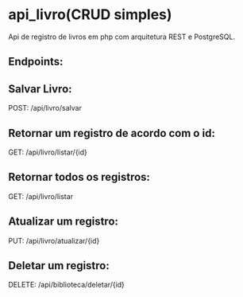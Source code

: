 # api_livro(CRUD simples)
Api de registro de livros em php com arquitetura REST e PostgreSQL.

## Endpoints:

## Salvar Livro:

POST: /api/livro/salvar

## Retornar um registro de acordo com o id:

GET: /api/livro/listar/{id}

## Retornar todos os registros:

GET: /api/livro/listar

## Atualizar um registro:

PUT: /api/livro/atualizar/{id}

## Deletar um registro:

DELETE: /api/biblioteca/deletar/{id}


